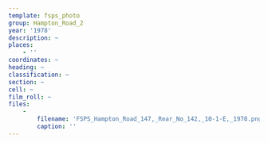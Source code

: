 ```yaml
---
template: fsps_photo
group: Hampton_Road_2
year: '1978'
description: ~
places:
    - ''
coordinates: ~
heading: ~
classification: ~
section: ~
cell: ~
film_roll: ~
files:
    -
        filename: 'FSPS_Hampton_Road_147,_Rear_No_142,_10-1-E,_1978.png'
        caption: ''
---
```

